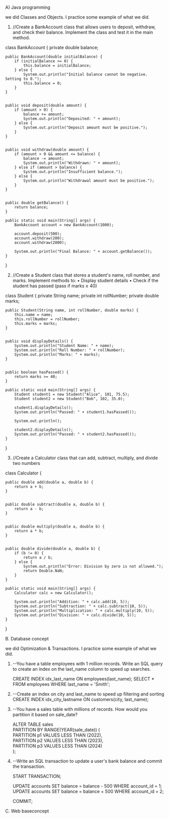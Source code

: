 A) Java programming 


we did Classes and Objects. I practice some example of what we did.

1. //Create a BankAccount class that allows users to deposit, withdraw, and check their balance. Implement the class and test it in the main method.

class BankAccount {
    private double balance;

    public BankAccount(double initialBalance) {
        if (initialBalance >= 0) {
            this.balance = initialBalance;
        } else {
            System.out.println("Initial balance cannot be negative. Setting to 0.");
            this.balance = 0;
        }
    }

    
    public void deposit(double amount) {
        if (amount > 0) {
            balance += amount;
            System.out.println("Deposited: " + amount);
        } else {
            System.out.println("Deposit amount must be positive.");
        }
    }

 
    public void withdraw(double amount) {
        if (amount > 0 && amount <= balance) {
            balance -= amount;
            System.out.println("Withdrawn: " + amount);
        } else if (amount > balance) {
            System.out.println("Insufficient balance.");
        } else {
            System.out.println("Withdrawal amount must be positive.");
        }
    }

 
    public double getBalance() {
        return balance;
    }

    public static void main(String[] args) {
        BankAccount account = new BankAccount(1000); 

        account.deposit(500);
        account.withdraw(200);
        account.withdraw(2000); 

        System.out.println("Final Balance: " + account.getBalance());
    }
}


2. //Create a Student class that stores a student's name, roll number, and marks. Implement methods to:
•	Display student details
•	Check if the student has passed (pass if marks ≥ 40)



class Student {
    private String name;
    private int rollNumber;
    private double marks;

   
    public Student(String name, int rollNumber, double marks) {
        this.name = name;
        this.rollNumber = rollNumber;
        this.marks = marks;
    }

  
    public void displayDetails() {
        System.out.println("Student Name: " + name);
        System.out.println("Roll Number: " + rollNumber);
        System.out.println("Marks: " + marks);
    }

    
    public boolean hasPassed() {
        return marks >= 40;
    }

    public static void main(String[] args) {
        Student student1 = new Student("Alice", 101, 75.5);
        Student student2 = new Student("Bob", 102, 35.0);

        student1.displayDetails();
        System.out.println("Passed: " + student1.hasPassed());
        
        System.out.println();
        
        student2.displayDetails();
        System.out.println("Passed: " + student2.hasPassed());
    }
}



3. //Create a Calculator class that can add, subtract, multiply, and divide two numbers


class Calculator {
    
    
    public double add(double a, double b) {
        return a + b;
    }

   
    public double subtract(double a, double b) {
        return a - b;
    }


    public double multiply(double a, double b) {
        return a * b;
    }

    
    public double divide(double a, double b) {
        if (b != 0) {
            return a / b;
        } else {
            System.out.println("Error: Division by zero is not allowed.");
            return Double.NaN;
        }
    }

    public static void main(String[] args) {
        Calculator calc = new Calculator();
        
        System.out.println("Addition: " + calc.add(10, 5));
        System.out.println("Subtraction: " + calc.subtract(10, 5));
        System.out.println("Multiplication: " + calc.multiply(10, 5));
        System.out.println("Division: " + calc.divide(10, 5));
    }
}




B. Database concept 


we did Optimization & Transactions. I practice some example of what we did.


1. --You have a table employees with 1 million records. Write an SQL query to create an index on the last_name column to speed up searches.

   CREATE INDEX idx_last_name ON employees(last_name);
   SELECT * FROM employees WHERE last_name = 'Smith';




2. --Create an index on city and last_name to speed up filtering and sorting
    CREATE INDEX idx_city_lastname ON customers(city, last_name);


3. --You have a sales table with millions of records. How would you partition it based on sale_date?
   
    ALTER TABLE sales  
    PARTITION BY RANGE(YEAR(sale_date)) (  
        PARTITION p1 VALUES LESS THAN (2022),  
        PARTITION p2 VALUES LESS THAN (2023),  
        PARTITION p3 VALUES LESS THAN (2024)  
    );


4. --Write an SQL transaction to update a user's bank balance and commit the transaction.

   START TRANSACTION;
    
    UPDATE accounts SET balance = balance - 500 WHERE account_id = 1;
    UPDATE accounts SET balance = balance + 500 WHERE account_id = 2;
    
    COMMIT;

C. Web baseconcept 


<!DOCTYPE html>
<html lang="en">
<head>
    <meta charset="UTF-8">
    <meta name="viewport" content="width=device-width, initial-scale=1.0">
    <title>Discover Paris - Your Ultimate Travel Guide</title>
    <link rel="stylesheet" href="css/style.css">
    <link href="https://cdn.jsdelivr.net/npm/bootstrap@5.3.0/dist/css/bootstrap.min.css" rel="stylesheet">
    <link rel="stylesheet" href="https://cdnjs.cloudflare.com/ajax/libs/font-awesome/6.0.0/css/all.min.css">
    <style>
        .card-img-container {
            padding-top: 56.25%; 
            position: relative;
        }
        .card-img-container img {
            position: absolute;
            top: 0;
            left: 0;
            width: 100%;
            height: 100%;
            object-fit: cover;
        }
        .gallery-img-container {
            padding-top: 56.25%; 
            position: relative;
        }

        
        .gallery-img-container img {
            position: absolute;
            top: 0;
            left: 0;
            width: 100%;
            height: 100%;
            object-fit: cover;



        }

    </style>
</head>
<body>
   
    <nav class="navbar navbar-expand-lg navbar-dark bg-dark fixed-top">
        <div class="container">
            <a class="navbar-brand" href="index.html">Discover Paris</a>
            <button class="navbar-toggler" type="button" data-bs-toggle="collapse" data-bs-target="#navbarNav">
                <span class="navbar-toggler-icon"></span>
            </button>
            <div class="collapse navbar-collapse" id="navbarNav">
                <ul class="navbar-nav ms-auto">
                    <li class="nav-item"><a class="nav-link" href="#home">Home</a></li>
                    <li class="nav-item"><a class="nav-link" href="#attractions">Attractions</a></li>
                    <li class="nav-item"><a class="nav-link" href="#gallery">Gallery</a></li>
                    <li class="nav-item"><a class="nav-link" href="map.html">Map</a></li>
                    <li class="nav-item"><a class="nav-link" href="feedback.html">Feedback</a></li>
                    <li class="nav-item"><a class="nav-link" href="login.html">Login</a></li>
                </ul>
            </div>
        </div>
    </nav>
    
    <header id="home" class="hero">
        <div class="hero-content">
            <h1>Welcome to Paris</h1>
            <p>Discover the magic of the City of Light</p>
        </div>
    </header>
 
    <section id="attractions" class="py-5">
        <div class="container">
            <h2 class="text-center mb-5">Popular Attractions</h2>
            <div class="row">
                <div class="col-md-4 mb-4">
                    <div class="card">
                        <div class="card-img-container">
                            <img src="eiffel-tower-at-sunset.webp" class="card-img-top" alt="Eiffel Tower">
                        </div>
                        <div class="card-body">
                            <h5 class="card-title">Eiffel Tower</h5>
                            <p class="card-text">The iconic symbol of Paris, standing 324 meters tall.</p>
                        </div>
                    </div>
                </div>
                <div class="col-md-4 mb-4">
                    <div class="card">
                        <div class="card-img-container">
                            <img src="louvre-museum.webp" class="card-img-top" alt="Louvre Museum">
                        </div>
                        <div class="card-body">
                            <h5 class="card-title">Louvre Museum</h5>
                            <p class="card-text">Home to thousands of works of art, including the Mona Lisa.</p>
                        </div>
                    </div>
                </div>
                <div class="col-md-4 mb-4">
                    <div class="card">
                        <div class="card-img-container">
                            <img src="notre-dame-paris.webp" class="card-img-top" alt="Notre-Dame">
                        </div>
                        <div class="card-body">
                            <h5 class="card-title">Notre-Dame Cathedral</h5>
                            <p class="card-text">A masterpiece of French Gothic architecture.</p>
                        </div>
                    </div>
                </div>
            </div>
        </div>
    </section>

    <section class="video-section py-5 bg-light">
        <div class="container">
            <h2 class="text-center mb-5">Experience Paris</h2>
            <div class="ratio ratio-16x9">
                <iframe src="Paris Vacation Travel Guide _ Expedia.mp4" title="Paris Tour" allowfullscreen></iframe>
            </div>
        </div>
    </section>
    
    <section id="gallery" class="py-5">
        <div class="container">
            <h2 class="text-center mb-5">Gallery</h2>
            <div class="row g-4">
                <div class="col-md-4">
                    <div class="gallery-img-container">
                        <img src="Paris-Street.jpg" class="img-fluid rounded" alt="Paris Street">
                    </div>
                </div>
                <div class="col-md-4">
                    <div class="gallery-img-container">
                        <img src="paris-cafe.webp" class="img-fluid rounded" alt="Paris Cafe">
                    </div>
                </div>
                <div class="col-md-4">
                    <div class="gallery-img-container">
                        <img src="Paris Architecture.jpg" class="img-fluid rounded" alt="Paris Architecture">
                    </div>
                </div>
            </div>
        </div>
    </section>

    
    <footer class="bg-dark text-white py-4">
        <div class="container">
            <div class="row">
                <div class="col-md-6">
                    <h5>Contact Us</h5>
                    <p>Email: obrightersunhine@gmail.com</p>
                    <p>059 1297 752</p>
                </div>
                <div class="col-md-6">
                    <h5>Follow Us</h5>
                    <div class="social-links">
                        <a href="#" class="text-white me-3"><i class="fab fa-facebook"></i></a>
                        <a href="#" class="text-white me-3"><i class="fab fa-twitter"></i></a>
                        <a href="#" class="text-white me-3"><i class="fab fa-instagram"></i></a>
                    </div>
                </div>
            </div>
        </div>
    </footer>

    <script src="https://cdn.jsdelivr.net/npm/bootstrap@5.3.0/dist/js/bootstrap.bundle.min.js"></script>
    <script src="js/main.js"></script>
</body>
</html>

<!DOCTYPE html>
<html lang="en">
<head>
    <meta charset="UTF-8">
    <meta name="viewport" content="width=device-width, initial-scale=1.0">
    <title>Login - Discover Paris</title>
    <link rel="stylesheet" href="css/style.css">
    <link href="https://cdn.jsdelivr.net/npm/bootstrap@5.3.0/dist/css/bootstrap.min.css" rel="stylesheet">
</head>
<body>

    <nav class="navbar navbar-expand-lg navbar-dark bg-dark fixed-top">
        <div class="container">
            <a class="navbar-brand" href="index.html">Discover Paris</a>
            <button class="navbar-toggler" type="button" data-bs-toggle="collapse" data-bs-target="#navbarNav">
                <span class="navbar-toggler-icon"></span>
            </button>
            <div class="collapse navbar-collapse" id="navbarNav">
                <ul class="navbar-nav ms-auto">
                    <li class="nav-item"><a class="nav-link" href="index.html">Home</a></li>
                    <li class="nav-item"><a class="nav-link" href="map.html">Map</a></li>
                    <li class="nav-item"><a class="nav-link" href="feedback.html">Feedback</a></li>
                    <li class="nav-item"><a class="nav-link active" href="login.html">Login</a></li>
                </ul>
            </div>
        </div>
    </nav>

    <div class="container mt-5 pt-5">
        
        <div class="form-container" id="loginContainer">
            <h2 class="text-center mb-4">Login</h2>
            <form id="loginForm">
                <div class="mb-3">
                    <label for="email" class="form-label">Email address</label>
                    <input type="email" class="form-control" id="email" required>
                </div>
                <div class="mb-3">
                    <label for="password" class="form-label">Password</label>
                    <input type="password" class="form-control" id="password" required>
                </div>
                <div class="mb-3 form-check">
                    <input type="checkbox" class="form-check-input" id="rememberMe">
                    <label class="form-check-label" for="rememberMe">Remember me</label>
                </div>
                <button type="submit" class="btn btn-primary w-100">Login</button>
                <div class="text-center mt-3">
                    <a href="#" class="toggle-form text-decoration-none">Forgot password?</a>
                    <p class="mt-2">Don't have an account? <a href="#" class="toggle-form text-decoration-none">Sign up</a></p>
                </div>
            </form>
        </div>


        <div class="form-container" id="signupForm" style="display: none;">
            <h2 class="text-center mb-4">Create Account</h2>
            <form id="registerForm">
                <div class="row">
                    <div class="col-md-6 mb-3">
                        <label for="firstName" class="form-label">First Name</label>
                        <input type="text" class="form-control" id="firstName" required>
                    </div>
                    <div class="col-md-6 mb-3">
                        <label for="lastName" class="form-label">Last Name</label>
                        <input type="text" class="form-control" id="lastName" required>
                    </div>
                </div>
                <div class="mb-3">
                    <label for="signupEmail" class="form-label">Email address</label>
                    <input type="email" class="form-control" id="signupEmail" required>
                </div>
                <div class="mb-3">
                    <label for="signupPassword" class="form-label">Password</label>
                    <input type="password" class="form-control" id="signupPassword" required>
                </div>
                <div class="mb-3">
                    <label for="confirmPassword" class="form-label">Confirm Password</label>
                    <input type="password" class="form-control" id="confirmPassword" required>
                </div>
                <div class="mb-3">
                    <label for="phoneNumber" class="form-label">Phone Number</label>
                    <input type="tel" class="form-control" id="phoneNumber" required>
                </div>
                <div class="mb-3">
                    <label for="dateOfBirth" class="form-label">Date of Birth</label>
                    <input type="date" class="form-control" id="dateOfBirth" required>
                </div>
                <div class="mb-3">
                    <label for="country" class="form-label">Country of Residence</label>
                    <select class="form-select" id="country" required>
                        <option value="">Select a country</option>
                        <option value="US">United States</option>
                        <option value="UK">United Kingdom</option>
                        <option value="FR">France</option>
                        <option value="DE">Germany</option>
                        <option value="GH">Ghana</option>
                        <option value="other">Other</option>
                    </select>
                </div>
                <div class="mb-3">
                    <label for="language" class="form-label">Preferred Language</label>
                    <select class="form-select" id="language" required>
                        <option value="">Select a language</option>
                        <option value="en">English</option>
                        <option value="fr">French</option>
                        <option value="de">German</option>
                        <option value="es">Spanish</option>
                        <option value="tw">Twi</option>
                    </select>
                </div>
                <div class="mb-3">
                    <label for="interests" class="form-label">Travel Interests (Select all that apply)</label>
                    <div class="form-check">
                        <input class="form-check-input" type="checkbox" id="museums">
                        <label class="form-check-label" for="museums">Museums & Culture</label>
                    </div>
                    <div class="form-check">
                        <input class="form-check-input" type="checkbox" id="food">
                        <label class="form-check-label" for="food">Food & Dining</label>
                    </div>
                    <div class="form-check">
                        <input class="form-check-input" type="checkbox" id="history">
                        <label class="form-check-label" for="history">Historical Sites</label>
                    </div>
                    <div class="form-check">
                        <input class="form-check-input" type="checkbox" id="shopping">
                        <label class="form-check-label" for="shopping">Shopping</label>
                    </div>
                </div>
                <div class="mb-3 form-check">
                    <input type="checkbox" class="form-check-input" id="newsletter" required>
                    <label class="form-check-label" for="newsletter">Subscribe to newsletter</label>
                </div>
                <div class="mb-3 form-check">
                    <input type="checkbox" class="form-check-input" id="terms" required>
                    <label class="form-check-label" for="terms">I agree to the Terms and Conditions</label>
                </div>
                <button type="submit" class="btn btn-primary w-100">Create Account</button>
                <div class="text-center mt-3">
                    <p>Already have an account? <a href="#" class="toggle-form text-decoration-none">Login</a></p>
                </div>
            </form>
        </div>
    </div>

    <script src="https://cdn.jsdelivr.net/npm/bootstrap@5.3.0/dist/js/bootstrap.bundle.min.js"></script>
    <script src="js/main.js"></script>
</body>
</html>
ng index.html…]()





main.jdocument

.addEventListener('DOMContentLoaded', function() {
    
    const toggleForms = document.querySelectorAll('.toggle-form');
    const loginForm = document.getElementById('loginForm');
    const signupForm = document.getElementById('signupForm');

    if (toggleForms) {
        toggleForms.forEach(toggle => {
            toggle.addEventListener('click', function(e) {
                e.preventDefault();
               
                if (this.textContent === 'Forgot password?') {
                    alert('Please create a new account to reset your password.');
                }
                
                if (signupForm.style.display === 'none') {
                    loginForm.parentElement.style.display = 'none';
                    signupForm.style.display = 'block';
                } else {
                    loginForm.parentElement.style.display = 'block';
                    signupForm.style.display = 'none';
                }
            });
        });
    }

    
    if (loginForm) {
        loginForm.addEventListener('submit', function(e) {
            e.preventDefault();
            const email = document.getElementById('email').value;
            const password = document.getElementById('password').value;
            
            
            console.log('Login attempt:', { email, password });
            alert('Login functionality would be implemented here');
        });
    }

    
    const registerForm = document.getElementById('registerForm');
    if (registerForm) {
        registerForm.addEventListener('submit', function(e) {
            e.preventDefault();
            const formData = {
                firstName: document.getElementById('firstName').value,
                lastName: document.getElementById('lastName').value,
                email: document.getElementById('signupEmail').value,
                password: document.getElementById('signupPassword').value,
                confirmPassword: document.getElementById('confirmPassword').value,
                phoneNumber: document.getElementById('phoneNumber').value,
                dateOfBirth: document.getElementById('dateOfBirth').value,
                country: document.getElementById('country').value,
                language: document.getElementById('language').value,
                interests: {
                    museums: document.getElementById('museums').checked,
                    food: document.getElementById('food').checked,
                    history: document.getElementById('history').checked,
                    shopping: document.getElementById('shopping').checked
                },
                newsletter: document.getElementById('newsletter').checked
            };

            
            if (formData.password !== formData.confirmPassword) {
                alert('Passwords do not match!');
                return;
            }

            console.log('Registration data:', formData);
            alert('Thank you for registering!');
            registerForm.reset();
            
            loginForm.parentElement.style.display = 'block';
            signupForm.style.display = 'none';
        });
    }

    
    const feedbackForm = document.getElementById('feedbackForm');
    if (feedbackForm) {
        feedbackForm.addEventListener('submit', function(e) {
            e.preventDefault();
            const formData = {
                name: document.getElementById('name').value,
                email: document.getElementById('email').value,
                rating: document.getElementById('rating').value,
                comment: document.getElementById('comment').value,
                visitDate: document.getElementById('visitDate').value
            };
            
            console.log('Feedback submitted:', formData);
            alert('Thank you for your feedback!');
            feedbackForm.reset();
        });
    }

    
    document.querySelectorAll('a[href^="#"]').forEach(anchor => {
        anchor.addEventListener('click', function (e) {
            e.preventDefault();
            const target = document.querySelector(this.getAttribute('href'));
            if (target) {
                target.scrollIntoView({
                    behavior: 'smooth'
                });
            }
        });
    });
});
()



style.css…
()body {
    padding-top: 56px;
    min-height: 100vh;
    background: linear-gradient(135deg, #1e3c72 0%, #2a5298 100%);
    color: #fff;
}

.form-container {
    max-width: 600px;
    margin: 0 auto;
    padding: 2rem;
    background: rgba(255, 255, 255, 0.9);
    box-shadow: 0 0 25px rgba(0,0,0,0.2);
    border-radius: 12px;
    transition: all 0.3s ease;
    color: #333;
    backdrop-filter: blur(10px);
}


.hero {
    height: 100vh;
    background: linear-gradient(rgba(0, 0, 0, 0.6), rgba(0, 0, 0, 0.6)), url('paris-background.jpg');
    background-size: cover;
    background-position: center;
    display: flex;
    align-items: center;
    justify-content: center;
    text-align: center;
    color: white;
}

.hero-content h1 {
    font-size: 4rem;
    margin-bottom: 1rem;
    text-shadow: 2px 2px 4px rgba(0,0,0,0.5);
}

.hero-content p {
    font-size: 1.5rem;
    text-shadow: 1px 1px 2px rgba(0,0,0,0.5);
}


.card {
    transition: transform 0.3s;
    height: 100%;
    background: rgba(255, 255, 255, 0.95);
    box-shadow: 0 5px 15px rgba(0,0,0,0.2);
}

.card:hover {
    transform: translateY(-5px);
}


.card-img-container,
.gallery-img-container {
    position: relative;
    width: 100%;
    padding-top: 75%; 
    overflow: hidden;
}

.card-img-top,
.gallery img {
    position: absolute;
    top: 0;
    left: 0;
    width: 100%;
    height: 100%;
    object-fit: cover;
    transition: transform 0.5s;
}

.gallery .row {
    margin: -15px;
}

.gallery .col-md-4 {
    padding: 15px;
}

.gallery img:hover {
    transform: scale(1.1);
}

.card-img-top {
    border-top-left-radius: 8px;
    border-top-right-radius: 8px;
}

.gallery img {
    border-radius: 8px;
}



.social-links a {
    font-size: 1.5rem;
    transition: color 0.3s;
    color: #fff;
}

.social-links a:hover {
    color: #ffd700 !important;
}


#map {
    height: 400px;
    width: 100%;
    margin: 2rem 0;
    border-radius: 12px;
    box-shadow: 0 5px 15px rgba(0,0,0,0.2);
}


.toggle-form {
    cursor: pointer;
    color: #2a5298;
}

.toggle-form:hover {
    text-decoration: underline !important;
    color: #1e3c72;
}


.video-section .ratio {
    max-width: 1000px;
    margin: 0 auto;
    box-shadow: 0 5px 15px rgba(0,0,0,0.2);
    border-radius: 12px;
    overflow: hidden;
}

.navbar {
    background: linear-gradient(90deg, #1e3c72 0%, #2a5298 100%) !important;
    box-shadow: 0 2px 10px rgba(0,0,0,0.1);
}

.form-control, .form-select {
    background-color: rgba(255, 255, 255, 0.9);
    border: 1px solid rgba(0,0,0,0.1);
}

.form-control:focus, .form-select:focus {
    background-color: #fff;
    box-shadow: 0 0 0 0.2rem rgba(42, 82, 152, 0.25);
}

.btn-primary {
    background: linear-gradient(90deg, #1e3c72 0%, #2a5298 100%);
    border: none;
    box-shadow: 0 2px 5px rgba(0,0,0,0.1);
}

.btn-primary:hover {
    background: linear-gradient(90deg, #2a5298 0%, #1e3c72 100%);
    transform: translateY(-1px);
    box-shadow: 0 4px 8px rgba(0,0,0,0.2);
}



<!DOCTYPE html>
<html lang="en">
<head>
    <meta charset="UTF-8">
    <meta name="viewport" content="width=device-width, initial-scale=1.0">
    <title>Map - Discover Paris</title>
    <link rel="stylesheet" href="css/style.css">
    <link href="https://cdn.jsdelivr.net/npm/bootstrap@5.3.0/dist/css/bootstrap.min.css" rel="stylesheet">
</head>
<body>

    <nav class="navbar navbar-expand-lg navbar-dark bg-dark fixed-top">
        <div class="container">
            <a class="navbar-brand" href="index.html">Discover Paris</a>
            <button class="navbar-toggler" type="button" data-bs-toggle="collapse" data-bs-target="#navbarNav">
                <span class="navbar-toggler-icon"></span>
            </button>
            <div class="collapse navbar-collapse" id="navbarNav">
                <ul class="navbar-nav ms-auto">
                    <li class="nav-item"><a class="nav-link" href="index.html">Home</a></li>
                    <li class="nav-item"><a class="nav-link active" href="map.html">Map</a></li>
                    <li class="nav-item"><a class="nav-link" href="feedback.html">Feedback</a></li>
                    <li class="nav-item"><a class="nav-link" href="login.html">Login</a></li>
                </ul>
            </div>
        </div>
    </nav>

    
    <div class="container py-5">
        <h2 class="text-center mb-4">Explore Paris</h2>
        <div id="map"></div>
        <div class="row mt-4">
            <div class="col-md-4">
                <h4>Popular Attractions</h4>
                <ul class="list-group">
                    <li class="list-group-item">Eiffel Tower</li>
                    <li class="list-group-item">Louvre Museum</li>
                    <li class="list-group-item">Notre-Dame Cathedral</li>
                    <li class="list-group-item">Arc de Triomphe</li>
                    <li class="list-group-item">Sacré-Cœur</li>
                </ul>
            </div>
        </div>
    </div>

    <script src="https://cdn.jsdelivr.net/npm/bootstrap@5.3.0/dist/js/bootstrap.bundle.min.js"></script>
    <script src="js/main.js"></script>
    <script>
        function initMap() {
            const paris = { lat: 48.8566, lng: 2.3522 };
            const map = new google.maps.Map(document.getElementById("map"), {
                zoom: 13,
                center: paris,
            });

            
            const attractions = [
                { position: { lat: 48.8584, lng: 2.2945 }, title: "Eiffel Tower" },
                { position: { lat: 48.8606, lng: 2.3376 }, title: "Louvre Museum" },
                { position: { lat: 48.8530, lng: 2.3499 }, title: "Notre-Dame Cathedral" },
                { position: { lat: 48.8738, lng: 2.2950 }, title: "Arc de Triomphe" },
                { position: { lat: 48.8867, lng: 2.3431 }, title: "Sacré-Cœur" }
            ];

            attractions.forEach(attraction => {
                new google.maps.Marker({
                    position: attraction.position,
                    map: map,
                    title: attraction.title
                });
            });
        }
    </script>
 
    <script async defer
        src="https://maps.googleapis.com/maps/api/js?key=YOUR_API_KEY&callback=initMap">
    </script>
</body>
</html>
oading map.html…]()

